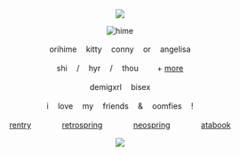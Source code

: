 &nbsp;
<div align="center">

![](https://komarev.com/ghpvc/?username=moidix&label=★&color=bde7d6&abbreviated=true)

![hime](https://i.postimg.cc/R0K60Jc5/e2b0b6ecb6e098d487add6582c176e58.gif)

orihime ㅤkitty ㅤconny ㅤor ㅤangelisa

shi ㅤ/ ㅤhyr ㅤ/ ㅤthou ㅤㅤ + [more](https://pronouns.cc/@clinically)

demigxrlㅤ bisex

iㅤ love ㅤmy ㅤfriends ㅤ& ㅤoomfies ㅤ!

[rentry](https://rentry.co/wrecked) ㅤㅤㅤㅤ[retrospring](https://retrospring.net/@chiisakute)ㅤ ㅤㅤㅤ[neospring](https://neospring.org/@clinical)ㅤㅤ ㅤㅤ[atabook](https://tojis.atabook.org)
 
![](https://spotify-github-profile.kittinanx.com/api/view.svg?uid=314mkicxlkkdu2xbfq5sn4qlspni&cover_image=false&theme=default&show_offline=false&background_color=121212&interchange=true&bar_color=d09951)
<div>
